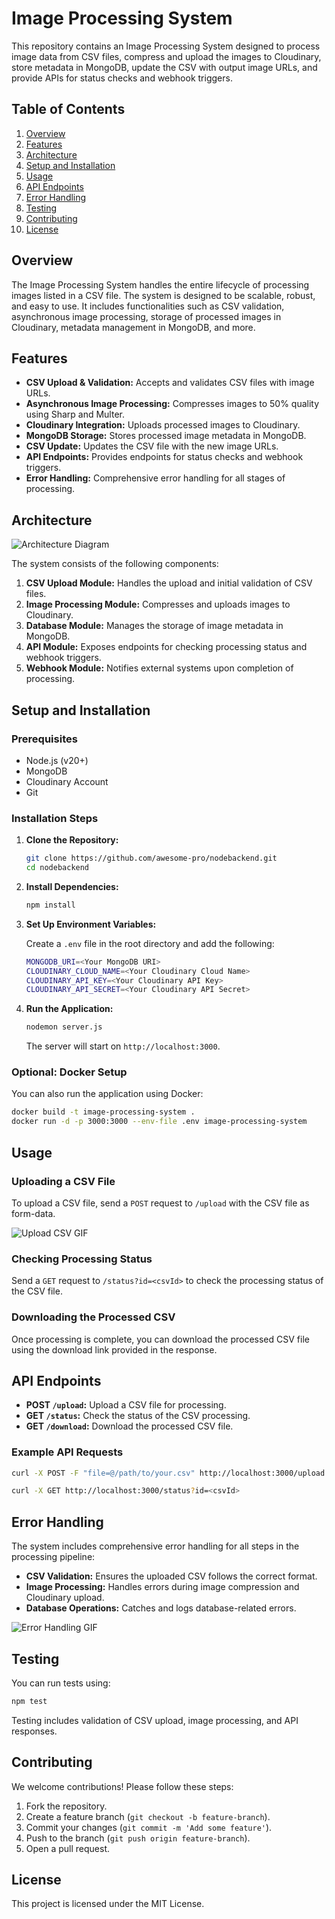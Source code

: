 # Image Processing System

This repository contains an Image Processing System designed to process image data from CSV files, compress and upload the images to Cloudinary, store metadata in MongoDB, update the CSV with output image URLs, and provide APIs for status checks and webhook triggers.

## Table of Contents

1. [Overview](#overview)
2. [Features](#features)
3. [Architecture](#architecture)
4. [Setup and Installation](#setup-and-installation)
5. [Usage](#usage)
6. [API Endpoints](#api-endpoints)
7. [Error Handling](#error-handling)
8. [Testing](#testing)
9. [Contributing](#contributing)
10. [License](#license)

## Overview

The Image Processing System handles the entire lifecycle of processing images listed in a CSV file. The system is designed to be scalable, robust, and easy to use. It includes functionalities such as CSV validation, asynchronous image processing, storage of processed images in Cloudinary, metadata management in MongoDB, and more.

## Features

- **CSV Upload & Validation:** Accepts and validates CSV files with image URLs.
- **Asynchronous Image Processing:** Compresses images to 50% quality using Sharp and Multer.
- **Cloudinary Integration:** Uploads processed images to Cloudinary.
- **MongoDB Storage:** Stores processed image metadata in MongoDB.
- **CSV Update:** Updates the CSV file with the new image URLs.
- **API Endpoints:** Provides endpoints for status checks and webhook triggers.
- **Error Handling:** Comprehensive error handling for all stages of processing.

## Architecture

![Architecture Diagram](https://via.placeholder.com/800x400?text=Architecture+Diagram)

The system consists of the following components:

1. **CSV Upload Module:** Handles the upload and initial validation of CSV files.
2. **Image Processing Module:** Compresses and uploads images to Cloudinary.
3. **Database Module:** Manages the storage of image metadata in MongoDB.
4. **API Module:** Exposes endpoints for checking processing status and webhook triggers.
5. **Webhook Module:** Notifies external systems upon completion of processing.

## Setup and Installation

### Prerequisites

- Node.js (v20+)
- MongoDB
- Cloudinary Account
- Git

### Installation Steps

1. **Clone the Repository:**

    ```bash
    git clone https://github.com/awesome-pro/nodebackend.git
    cd nodebackend
    ```

2. **Install Dependencies:**

    ```bash
    npm install
    ```

3. **Set Up Environment Variables:**

    Create a `.env` file in the root directory and add the following:

    ```bash
    MONGODB_URI=<Your MongoDB URI>
    CLOUDINARY_CLOUD_NAME=<Your Cloudinary Cloud Name>
    CLOUDINARY_API_KEY=<Your Cloudinary API Key>
    CLOUDINARY_API_SECRET=<Your Cloudinary API Secret>
    ```

4. **Run the Application:**

    ```bash
    nodemon server.js
    ```

    The server will start on `http://localhost:3000`.

### Optional: Docker Setup

You can also run the application using Docker:

```bash
docker build -t image-processing-system .
docker run -d -p 3000:3000 --env-file .env image-processing-system
```

## Usage

### Uploading a CSV File

To upload a CSV file, send a `POST` request to `/upload` with the CSV file as form-data.

![Upload CSV GIF](https://via.placeholder.com/400x200?text=Upload+CSV+GIF)

### Checking Processing Status

Send a `GET` request to `/status?id=<csvId>` to check the processing status of the CSV file.

### Downloading the Processed CSV

Once processing is complete, you can download the processed CSV file using the download link provided in the response.

## API Endpoints

- **POST `/upload`:** Upload a CSV file for processing.
- **GET `/status`:** Check the status of the CSV processing.
- **GET `/download`:** Download the processed CSV file.

### Example API Requests

```bash
curl -X POST -F "file=@/path/to/your.csv" http://localhost:3000/upload
```

```bash
curl -X GET http://localhost:3000/status?id=<csvId>
```

## Error Handling

The system includes comprehensive error handling for all steps in the processing pipeline:

- **CSV Validation:** Ensures the uploaded CSV follows the correct format.
- **Image Processing:** Handles errors during image compression and Cloudinary upload.
- **Database Operations:** Catches and logs database-related errors.

![Error Handling GIF](https://via.placeholder.com/400x200?text=Error+Handling+GIF)

## Testing

You can run tests using:

```bash
npm test
```

Testing includes validation of CSV upload, image processing, and API responses.

## Contributing

We welcome contributions! Please follow these steps:

1. Fork the repository.
2. Create a feature branch (`git checkout -b feature-branch`).
3. Commit your changes (`git commit -m 'Add some feature'`).
4. Push to the branch (`git push origin feature-branch`).
5. Open a pull request.

## License

This project is licensed under the MIT License.